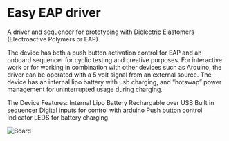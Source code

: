 # Easy EAP driver
A driver and sequencer for prototyping with Dielectric Elastomers (Electroactive Polymers or EAP).

The device has both a push button activation control for EAP and an onboard sequencer for cyclic testing and creative purposes. For interactive work or for working in combination with other devices such as Arduino, the driver can be operated with a 5 volt signal from an external source. The device has an internal lipo battery with usb charging, and “hotswap” power management for uninterrupted usage during charging.

The Device Features:
Internal Lipo Battery
Rechargable over USB 
Built in sequencer 
Digital inputs for control with arduino 
Push button control
Indicator LEDS for battery charging 

![Board](/PCB/image.jpg?raw=true)  
